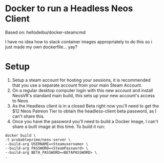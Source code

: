 # Docker to run a Headless Neos Client

Based on: hellodeibu/docker-steamcmd

I have no idea how to stack container images appropriately to do this so i just made my own dockerfile... yay?

# Setup

1. Setup a steam account for hosting your sessions, it is recommended that you use a separate account from your main Steam Account.
2. On a regular desktop computer login with this new account and install NeosVR's standard main build, this sets up your new account's access to Neos
3. As the Headless client is in a closed Beta right now you'll need to get the $12 Neos Patreon Tier to obtain the headless-client beta password, as I can't share this.
4. Once you have the password you'll need to build a Docker image, I can't share a built image at this time. To build it run:
```
docker build \
-t probableprime/neos-server \
--build-arg USERNAME=<Steamusername> \
--build-arg PASSWORD=<SteamPassword> \
--build-arg BETA_PASSWORD=<BETAPASSWORD> \
.
```